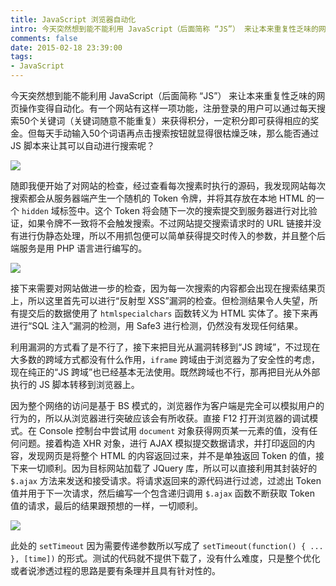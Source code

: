 ```yaml
---
title: JavaScript 浏览器自动化
intro: 今天突然想到能不能利用 JavaScript（后面简称 “JS”） 来让本来重复性乏味的网页操作变得自动化。有一个网站有这样一项功能，注册登录的用户可以通过每天搜索50个关键词（关键词随意不能重复）来获得积分，一定积分即可获得相应的奖金。但每天手动输入50个词语再点击搜索按钮就显得很枯燥乏味，那么能否通过 JS 脚本来让其可以自动进行搜索呢？
comments: false
date: 2015-02-18 23:39:00
tags:
- JavaScript
---
```


今天突然想到能不能利用 JavaScript（后面简称 “JS”） 来让本来重复性乏味的网页操作变得自动化。有一个网站有这样一项功能，注册登录的用户可以通过每天搜索50个关键词（关键词随意不能重复）来获得积分，一定积分即可获得相应的奖金。但每天手动输入50个词语再点击搜索按钮就显得很枯燥乏味，那么能否通过 JS 脚本来让其可以自动进行搜索呢？

![](1.jpg)

随即我便开始了对网站的检查，经过查看每次搜素时执行的源码，我发现网站每次搜索都会从服务器端产生一个随机的 Token 令牌，并将其存放在本地 HTML 的一个 `hidden` 域标签中。这个 Token 将会随下一次的搜索提交到服务器进行对比验证，如果令牌不一致将不会触发搜索。不过网站提交搜索请求时的 URL 链接并没有进行伪静态处理，所以不用抓包便可以简单获得提交时传入的参数，并且整个后端服务是用 PHP 语言进行编写的。

![](2.jpg)

接下来需要对网站做进一步的检查，因为每一次搜索的内容都会出现在搜索结果页上，所以这里首先可以进行“反射型 XSS”漏洞的检查。但检测结果令人失望，所有提交后的数据使用了 `htmlspecialchars` 函数转义为 HTML 实体了。接下来再进行“SQL 注入”漏洞的检测，用 Safe3 进行检测，仍然没有发现任何结果。

利用漏洞的方式看了是不行了，接下来把目光从漏洞转移到“JS 跨域”，不过现在大多数的跨域方式都没有什么作用，`iframe` 跨域由于浏览器为了安全性的考虑，现在纯正的“JS 跨域”也已经基本无法使用。既然跨域也不行，那再把目光从外部执行的 JS 脚本转移到浏览器上。

因为整个网络的访问是基于 BS 模式的，浏览器作为客户端是完全可以模拟用户的行为的，所以从浏览器进行突破应该会有所收获。直接 F12 打开浏览器的调试模式。在 Console 控制台中尝试用 `document` 对象获得网页某一元素的值，没有任何问题。接着构造 XHR 对象，进行 AJAX 模拟提交数据请求，并打印返回的内容，发现网页是将整个 HTML 的内容返回过来，并不是单独返回 Token 的值，接下来一切顺利。因为目标网站加载了 JQuery 库，所以可以直接利用其封装好的 `$.ajax` 方法来发送和接受请求。将请求返回来的源代码进行过滤，过滤出 Token 值并用于下一次请求，然后编写一个包含递归调用 `$.ajax` 函数不断获取 Token 值的请求，最后的结果跟预想的一样，一切顺利。

![](3.jpg)

此处的 `setTimeout` 因为需要传递参数所以写成了 `setTimeout(function() { ... }, [time])` 的形式。测试的代码就不提供下载了，没有什么难度，只是整个优化或者说渗透过程的思路是要有条理并且具有针对性的。
